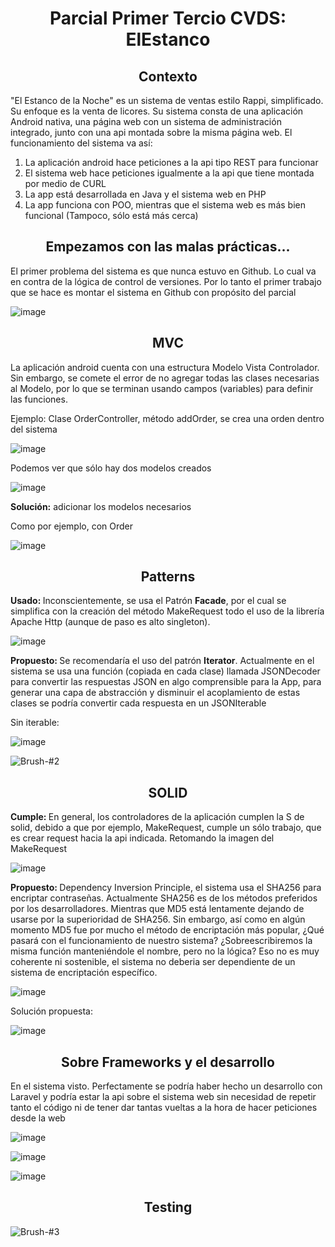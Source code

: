 <h1 align="center">Parcial Primer Tercio CVDS: ElEstanco</h1>

<h2 align="center">Contexto</h2>

<p>"El Estanco de la Noche" es un sistema de ventas estilo Rappi, simplificado. Su enfoque es la venta de licores. 
Su sistema consta de una aplicación Android nativa, una página web con un sistema de administración integrado, junto con 
una api montada sobre la misma página web. El funcionamiento del sistema va así: </p>

<ol>
    <li>La aplicación android hace peticiones a la api tipo REST para funcionar</li>
    <li>El sistema web hace peticiones igualmente a la api que tiene montada por medio de CURL</li>
    <li>La app está desarrollada en Java y el sistema web en PHP</li>
    <li>La app funciona con POO, mientras que el sistema web es más bien funcional (Tampoco, sólo está más cerca)</li>
</ol>

<h2 align="center">Empezamos con las malas prácticas...</h2>

<p>El primer problema del sistema es que nunca estuvo en Github. Lo cual va en contra de la lógica de control de versiones. Por lo tanto el primer trabajo que se hace es montar el sistema en Github con propósito del parcial</p>

![image](https://user-images.githubusercontent.com/23731047/192082668-a1ba6418-494d-4630-b4c4-05e4c6bddec9.png)

<h2 align="center">MVC</h2>

<p>La aplicación android cuenta con una estructura Modelo Vista Controlador. Sin embargo, se comete el error de no agregar todas las clases necesarias al Modelo, por lo que se terminan usando campos (variables) para definir las funciones.</p>

Ejemplo: Clase OrderController, método addOrder, se crea una orden dentro del sistema

![image](https://user-images.githubusercontent.com/23731047/192083203-36dff2fe-48cc-4159-ba1d-c768612be541.png)

Podemos ver que sólo hay dos modelos creados

![image](https://user-images.githubusercontent.com/23731047/192083223-38d96ea6-8157-49d2-bd54-38a5a5fb4cdf.png)

<b>Solución:</b> adicionar los modelos necesarios

Como por ejemplo, con Order

![image](https://user-images.githubusercontent.com/23731047/192083588-bb52d919-6cd9-4875-890d-7a04e9413ab8.png)

<h2 align="center">Patterns</h2>

<b>Usado: </b> Inconscientemente, se usa el Patrón <b>Facade</b>, por el cual se simplifica con la creación del método MakeRequest todo el uso de la librería Apache Http (aunque de paso es alto singleton). 

![image](https://user-images.githubusercontent.com/23731047/192084543-c4b1ecf1-4f5d-4fdf-99fa-681791703a69.png)

<b>Propuesto: </b> Se recomendaría el uso del patrón <b>Iterator</b>. Actualmente en el sistema se usa una función (copiada en cada clase) llamada JSONDecoder para convertir las respuestas JSON en algo comprensible para la App, para generar una capa de abstracción y disminuir el acoplamiento de estas clases se podría convertir cada respuesta en un JSONIterable

Sin iterable:

![image](https://user-images.githubusercontent.com/23731047/192085351-3f857529-342a-4e78-a0aa-a797b30d55bf.png)

![Brush-#2](https://user-images.githubusercontent.com/23731047/192085286-a1b8a70e-510e-4561-a285-51bebc6b0fd7.png)

<h2 align="center">SOLID</h2>

<b>Cumple: </b> En general, los controladores de la aplicación cumplen la S de solid, debido a que por ejemplo, MakeRequest, cumple un sólo trabajo, que es crear request hacia la api indicada. Retomando la imagen del MakeRequest

![image](https://user-images.githubusercontent.com/23731047/192084543-c4b1ecf1-4f5d-4fdf-99fa-681791703a69.png)

<b>Propuesto: </b> Dependency Inversion Principle, el sistema usa el SHA256 para encriptar contraseñas. Actualmente SHA256 es de los métodos preferidos por los desarrolladores. Mientras que MD5 está lentamente dejando de usarse por la superioridad de SHA256. Sin embargo, así como en algún momento MD5 fue por mucho el método de encriptación más popular, ¿Qué pasará con el funcionamiento de nuestro sistema? ¿Sobreescribiremos la misma función manteniéndole el nombre, pero no la lógica? Eso no es muy coherente ni sostenible, el sistema no deberia ser dependiente de un sistema de encriptación específico.

![image](https://user-images.githubusercontent.com/23731047/192087330-9f9814cc-6bcb-446d-8fa2-02f3351d9930.png)

Solución propuesta:

![image](https://user-images.githubusercontent.com/23731047/192087578-7b1f27af-2239-461f-8875-c6a2df6d81c6.png)

<h2 align="center">Sobre Frameworks y el desarrollo</h2>

<p>En el sistema visto. Perfectamente se podría haber hecho un desarrollo con Laravel y podría estar la api sobre el sistema web sin necesidad de repetir tanto el código ni de tener dar tantas vueltas a la hora de hacer peticiones desde la web</p>

![image](https://user-images.githubusercontent.com/23731047/192087718-31a31830-287b-4db7-9a48-83dde8978a79.png)

![image](https://user-images.githubusercontent.com/23731047/192087739-a9b3221b-9cf0-4346-8dd2-2280c06cb164.png)

![image](https://user-images.githubusercontent.com/23731047/192086329-9eb24a19-a538-47e4-a31e-565c903270ce.png)

<h2 align="center">Testing</h2>

![Brush-#3](https://user-images.githubusercontent.com/23731047/192087951-d2d87a5f-afaa-41ae-9c87-cee13140a4fb.png)
